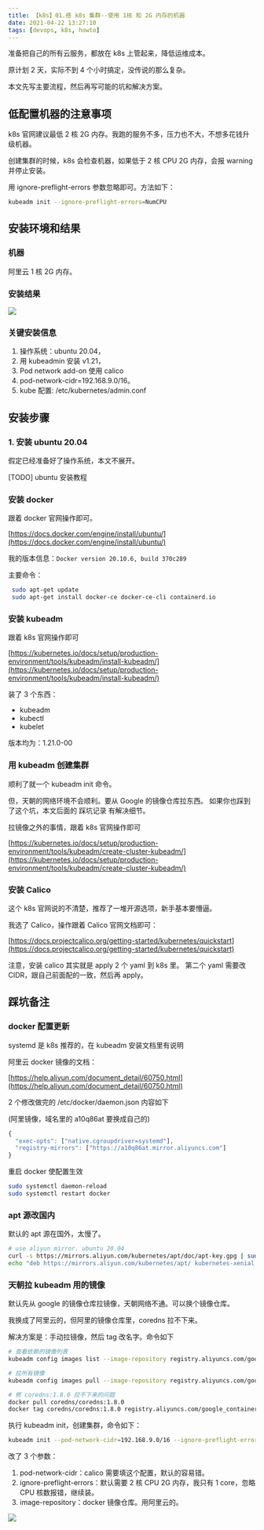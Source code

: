 ```yaml
---
title: 【k8s】01.搭 k8s 集群--使用 1核 和 2G 内存的机器
date: 2021-04-22 13:27:10
tags: [devops, k8s, howto]
---
```


准备把自己的所有云服务，都放在 k8s 上管起来，降低运维成本。

原计划 2 天，实际不到 4 个小时搞定，没传说的那么复杂。

本文先写主要流程，然后再写可能的坑和解决方案。

## 低配置机器的注意事项

k8s 官网建议最低 2 核 2G 内存。我跑的服务不多，压力也不大，不想多花钱升级机器。

创建集群的时候，k8s 会检查机器，如果低于 2 核 CPU 2G 内存，会报 warning 并停止安装。

用 ignore-preflight-errors 参数忽略即可。方法如下：

```bash
kubeadm init --ignore-preflight-errors=NumCPU
```

## 安装环境和结果

### 机器

阿里云 1 核 2G 内存。

### 安装结果

![](http://images.jackon.me/devops-k8s-install-result.png)

### 关键安装信息

1. 操作系统：ubuntu 20.04，
2. 用 kubeadmin 安装 v1.21，
3. Pod network add-on 使用 calico
4. pod-network-cidr=192.168.9.0/16。
5. kube 配置: /etc/kubernetes/admin.conf


## 安装步骤

### 1. 安装 ubuntu 20.04

假定已经准备好了操作系统，本文不展开。

[TODO] ubuntu 安装教程

### 安装 docker

跟着 docker 官网操作即可。

[https://docs.docker.com/engine/install/ubuntu/](https://docs.docker.com/engine/install/ubuntu/)

我的版本信息：`Docker version 20.10.6, build 370c289`

主要命令：

```bash
 sudo apt-get update
 sudo apt-get install docker-ce docker-ce-cli containerd.io
```

### 安装 kubeadm

跟着 k8s 官网操作即可

[https://kubernetes.io/docs/setup/production-environment/tools/kubeadm/install-kubeadm/](https://kubernetes.io/docs/setup/production-environment/tools/kubeadm/install-kubeadm/)

装了 3 个东西：

- kubeadm
- kubectl
- kubelet

版本均为：1.21.0-00

### 用 kubeadm 创建集群

顺利了就一个 kubeadm init 命令。

但，天朝的网络环境不会顺利。要从 Google 的镜像仓库拉东西。
如果你也踩到了这个坑，本文后面的 踩坑记录 有解决细节。

拉镜像之外的事情，跟着 k8s 官网操作即可

[https://kubernetes.io/docs/setup/production-environment/tools/kubeadm/create-cluster-kubeadm/](https://kubernetes.io/docs/setup/production-environment/tools/kubeadm/create-cluster-kubeadm/)


### 安装 Calico

这个 k8s 官网说的不清楚，推荐了一堆开源选项，新手基本要懵逼。

我选了 Calico，操作跟着 Calico 官网文档即可：

[https://docs.projectcalico.org/getting-started/kubernetes/quickstart](https://docs.projectcalico.org/getting-started/kubernetes/quickstart)

注意，安装 calico 其实就是 apply 2 个 yaml 到 k8s 里。
第二个 yaml 需要改 CIDR，跟自己前面配的一致，然后再 apply。


## 踩坑备注

### docker 配置更新

systemd 是 k8s 推荐的，在 kubeadm 安装文档里有说明

阿里云 docker 镜像的文档：

[https://help.aliyun.com/document_detail/60750.html](https://help.aliyun.com/document_detail/60750.html)

2 个修改做完的 /etc/docker/daemon.json 内容如下

(阿里镜像，域名里的 a10q86at 要换成自己的)

```javascript
{
  "exec-opts": ["native.cgroupdriver=systemd"],
  "registry-mirrors": ["https://a10q86at.mirror.aliyuncs.com"]
}
```

重启 docker 使配置生效

```bash
sudo systemctl daemon-reload
sudo systemctl restart docker
```

### apt 源改国内

默认的 apt 源在国外，太慢了。

```bash
# use aliyun mirror. ubuntu 20.04
curl -s https://mirrors.aliyun.com/kubernetes/apt/doc/apt-key.gpg | sudo apt-key add -
echo "deb https://mirrors.aliyun.com/kubernetes/apt/ kubernetes-xenial main" >> /etc/apt/sources.list.d/kubernetes.list
```

### 天朝拉 kubeadm 用的镜像

默认先从 google 的镜像仓库拉镜像，天朝网络不通。可以换个镜像仓库。

我换成了阿里云的，但阿里的镜像仓库里，coredns 拉不下来。

解决方案是：手动拉镜像，然后 tag 改名字。命令如下

```bash
# 查看依赖的镜像列表
kubeadm config images list --image-repository registry.aliyuncs.com/google_containers

# 拉所有镜像
kubeadm config images pull --image-repository registry.aliyuncs.com/google_containers

# 修 coredns:1.8.0 拉不下来的问题
docker pull coredns/coredns:1.8.0
docker tag coredns/coredns:1.8.0 registry.aliyuncs.com/google_containers/coredns/coredns:v1.8.0
```

执行 kubeadm init，创建集群，命令如下：

```bash
kubeadm init --pod-network-cidr=192.168.9.0/16 --ignore-preflight-errors=NumCPU --image-repository registry.aliyuncs.com/google_containers
```

改了 3 个参数：

1. pod-network-cidr：calico 需要填这个配置，默认的容易错。
2. ignore-preflight-errors：默认需要 2 核 CPU 2G 内存，我只有 1 core，忽略 CPU 核数报错，继续装。
3. image-repository：docker 镜像仓库。用阿里云的。

![](http://images.jackon.me/cheers.webp)
